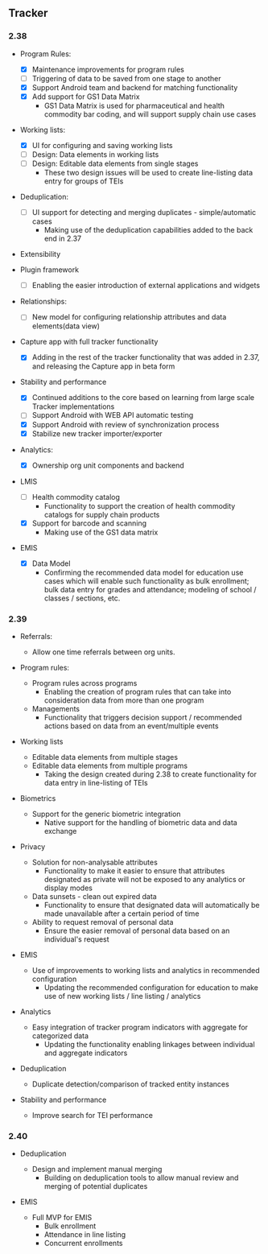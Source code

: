 ## Tracker

### 2.38

-   Program Rules:

    -   [x] Maintenance improvements for program rules
    -   [ ] Triggering of data to be saved from one stage to another
    -   [x] Support Android team and backend for matching functionality
    -   [x] Add support for GS1 Data Matrix
        -   GS1 Data Matrix is used for pharmaceutical and health commodity bar coding, and will support supply chain use cases

-   Working lists:

    -   [X] UI for configuring and saving working lists
    -   [ ] Design: Data elements in working lists
    -   [ ] Design: Editable data elements from single stages
        -   These two design issues will be used to create line-listing data entry for groups of TEIs

-   Deduplication:

    -   [ ] UI support for detecting and merging duplicates - simple/automatic cases
        -   Making use of the deduplication capabilities added to the back end in 2.37

-   Extensibility

-   Plugin framework

    -   [ ] Enabling the easier introduction of external applications and widgets

-   Relationships:

    -   [ ] New model for configuring relationship attributes and data elements(data view)

-   Capture app with full tracker functionality

    -   [x] Adding in the rest of the tracker functionality that was added in 2.37, and releasing the Capture app in beta form

-   Stability and performance

    -   [x] Continued additions to the core based on learning from large scale Tracker implementations
    -   [ ] Support Android with WEB API automatic testing
    -   [x] Support Android with review of synchronization process
    -   [x] Stabilize new tracker importer/exporter

-   Analytics:

    -   [x] Ownership org unit components and backend

-   LMIS

    -   [ ] Health commodity catalog
        -   Functionality to support the creation of health commodity catalogs for supply chain products
    -   [x] Support for barcode and scanning
        -   Making use of the GS1 data matrix

-   EMIS

    -   [x] Data Model
        -   Confirming the recommended data model for education use cases which will enable such functionality as bulk enrollment; bulk data entry for grades and attendance; modeling of school / classes / sections, etc.

### 2.39

-   Referrals:

    -   Allow one time referrals between org units.

-   Program rules:

    -   Program rules across programs
        -   Enabling the creation of program rules that can take into consideration data from more than one program
    -   Managements
        -   Functionality that triggers decision support / recommended actions based on data from an event/multiple events

-   Working lists

    -   Editable data elements from multiple stages
    -   Editable data elements from multiple programs
        -   Taking the design created during 2.38 to create functionality for data entry in line-listing of TEIs

-   Biometrics

    -   Support for the generic biometric integration
        -   Native support for the handling of biometric data and data exchange

-   Privacy

    -   Solution for non-analysable attributes
        -   Functionality to make it easier to ensure that attributes designated as private will not be exposed to any analytics or display modes
    -   Data sunsets - clean out expired data
        -   Functionality to ensure that designated data will automatically be made unavailable after a certain period of time
    -   Ability to request removal of personal data
        -   Ensure the easier removal of personal data based on an individual's request

-   EMIS

    -   Use of improvements to working lists and analytics in recommended configuration
        -   Updating the recommended configuration for education to make use of new working lists / line listing / analytics

-   Analytics

    -   Easy integration of tracker program indicators with aggregate for categorized data
        -   Updating the functionality enabling linkages between individual and aggregate indicators

-   Deduplication

    -   Duplicate detection/comparison of tracked entity instances

-   Stability and performance

    -   Improve search for TEI performance

### 2.40

-   Deduplication

    -   Design and implement manual merging
        -   Building on deduplication tools to allow manual review and merging of potential duplicates

-   EMIS

    -   Full MVP for EMIS
        -   Bulk enrollment
        -   Attendance in line listing
        -   Concurrent enrollments
